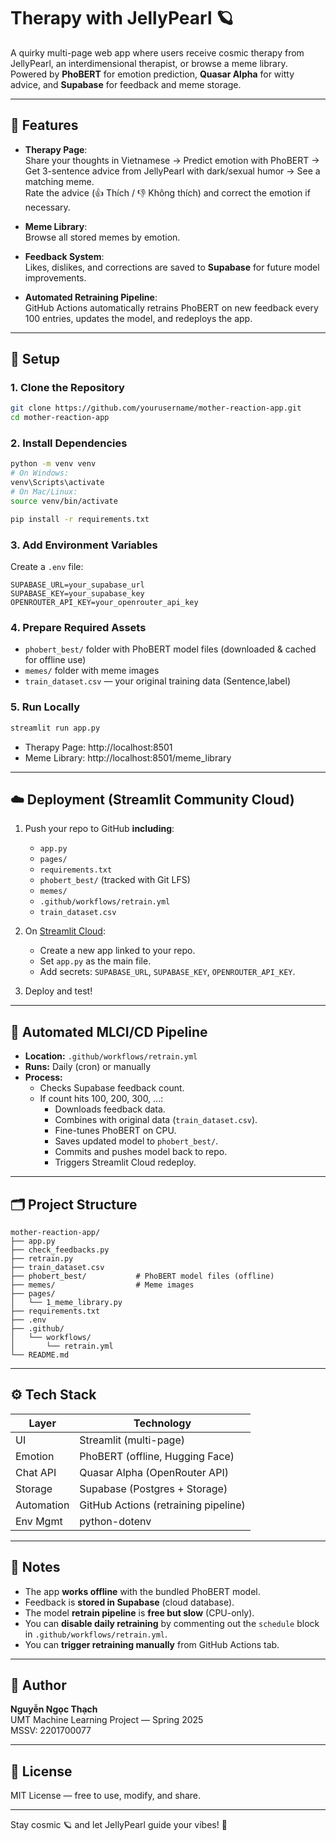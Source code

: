 # Therapy with JellyPearl 🪐

A quirky multi-page web app where users receive cosmic therapy from JellyPearl, an interdimensional therapist, or browse a meme library.  
Powered by **PhoBERT** for emotion prediction, **Quasar Alpha** for witty advice, and **Supabase** for feedback and meme storage.

---

## 🌟 Features

- **Therapy Page**:  
  Share your thoughts in Vietnamese → Predict emotion with PhoBERT → Get 3-sentence advice from JellyPearl with dark/sexual humor → See a matching meme.  
  Rate the advice (👍 Thích / 👎 Không thích) and correct the emotion if necessary.

- **Meme Library**:  
  Browse all stored memes by emotion.

- **Feedback System**:  
  Likes, dislikes, and corrections are saved to **Supabase** for future model improvements.

- **Automated Retraining Pipeline**:  
  GitHub Actions automatically retrains PhoBERT on new feedback every 100 entries, updates the model, and redeploys the app.

---

## 🚀 Setup

### 1. Clone the Repository

```bash
git clone https://github.com/yourusername/mother-reaction-app.git
cd mother-reaction-app
```

### 2. Install Dependencies

```bash
python -m venv venv
# On Windows:
venv\Scripts\activate
# On Mac/Linux:
source venv/bin/activate

pip install -r requirements.txt
```

### 3. Add Environment Variables

Create a `.env` file:

```env
SUPABASE_URL=your_supabase_url
SUPABASE_KEY=your_supabase_key
OPENROUTER_API_KEY=your_openrouter_api_key
```

### 4. Prepare Required Assets

- `phobert_best/` folder with PhoBERT model files (downloaded & cached for offline use)
- `memes/` folder with meme images
- `train_dataset.csv` — your original training data (Sentence,label)

### 5. Run Locally

```bash
streamlit run app.py
```

- Therapy Page: http://localhost:8501
- Meme Library: http://localhost:8501/meme_library

---

## ☁️ Deployment (Streamlit Community Cloud)

1. Push your repo to GitHub **including**:

   - `app.py`
   - `pages/`
   - `requirements.txt`
   - `phobert_best/` (tracked with Git LFS)
   - `memes/`
   - `.github/workflows/retrain.yml`
   - `train_dataset.csv`

2. On [Streamlit Cloud](https://streamlit.io/cloud):

   - Create a new app linked to your repo.
   - Set `app.py` as the main file.
   - Add secrets: `SUPABASE_URL`, `SUPABASE_KEY`, `OPENROUTER_API_KEY`.

3. Deploy and test!

---

## 🔁 Automated MLCI/CD Pipeline

- **Location:** `.github/workflows/retrain.yml`
- **Runs:** Daily (cron) or manually
- **Process:**
  - Checks Supabase feedback count.
  - If count hits 100, 200, 300, ...:
    - Downloads feedback data.
    - Combines with original data (`train_dataset.csv`).
    - Fine-tunes PhoBERT on CPU.
    - Saves updated model to `phobert_best/`.
    - Commits and pushes model back to repo.
    - Triggers Streamlit Cloud redeploy.

---

## 🗂 Project Structure

```
mother-reaction-app/
├── app.py
├── check_feedbacks.py
├── retrain.py
├── train_dataset.csv
├── phobert_best/           # PhoBERT model files (offline)
├── memes/                  # Meme images
├── pages/
│   └── 1_meme_library.py
├── requirements.txt
├── .env
├── .github/
│   └── workflows/
│       └── retrain.yml
└── README.md
```

---

## ⚙️ Tech Stack

| Layer      | Technology                           |
| ---------- | ------------------------------------ |
| UI         | Streamlit (multi-page)               |
| Emotion    | PhoBERT (offline, Hugging Face)      |
| Chat API   | Quasar Alpha (OpenRouter API)        |
| Storage    | Supabase (Postgres + Storage)        |
| Automation | GitHub Actions (retraining pipeline) |
| Env Mgmt   | python-dotenv                        |

---

## 📝 Notes

- The app **works offline** with the bundled PhoBERT model.
- Feedback is **stored in Supabase** (cloud database).
- The model **retrain pipeline** is **free but slow** (CPU-only).
- You can **disable daily retraining** by commenting out the `schedule` block in `.github/workflows/retrain.yml`.
- You can **trigger retraining manually** from GitHub Actions tab.

---

## 👤 Author

**Nguyễn Ngọc Thạch**  
UMT Machine Learning Project — Spring 2025  
MSSV: 2201700077

---

## 📄 License

MIT License — free to use, modify, and share.

---

Stay cosmic 🪐 and let JellyPearl guide your vibes! 🚀
